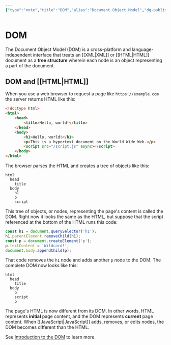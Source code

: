 ```yaml
---
{"type":"note","title":"DOM","alias":"Document Object Model","dg-publish":true,"created":"2021-08-30T13:51:14","modified":"2022-11-17T18:13:44","sup":["[[Language\\|Language]]"],"state":"done","related":["[[XML\\|XML]]","[[HTML\\|HTML]]"],"permalink":"/dom/","dgPassFrontmatter":true,"updated":"2022-11-17T18:13:44"}
---
```



# DOM

The Document Object Model (DOM) is a cross-platform and language-independent interface that treats an [[XML\|XML]] or [[HTML\|HTML]] document as a **tree structure** wherein each node is an object representing a part of the document.

## DOM and [[HTML\|HTML]]

When you use a web browser to request a page like `https://example.com` the server returns HTML like this:

```html
<!doctype html>
<html>
    <head>
        <title>Hello, world!</title>
    </head>
    <body>
        <h1>Hello, world!</h1>
        <p>This is a hypertext document on the World Wide Web.</p>
        <script src="/script.js" async></script>
    </body>
</html>
```

The browser parses the HTML and creates a tree of objects like this:

```text
html
  head
    title
  body
    h1
    p
    script
```

This tree of objects, or nodes, representing the page's content is called the DOM. Right now it looks the same as the HTML, but suppose that the script referenced at the bottom of the HTML runs this code:

```js
const h1 = document.querySelector('h1');
h1.parentElement.removeChild(h1);
const p = document.createElement('p');
p.textContent = 'Wildcard!';
document.body.appendChild(p);
```

That code removes the `h1` node and adds another `p` node to the DOM. The complete DOM now looks like this:

```text
html
  head
    title
  body
    p
    script
    p
```

The page's HTML is now different from its DOM. In other words, HTML represents **initial** page content, and the DOM represents **current** page content. When [[JavaScript\|JavaScript]] adds, removes, or edits nodes, the DOM becomes different than the HTML.

See [Introduction to the DOM](https://developer.mozilla.org/en-US/docs/Web/API/Document_Object_Model/Introduction) to learn more.
